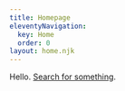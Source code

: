 ```yaml
---
title: Homepage
eleventyNavigation:
  key: Home
  order: 0
layout: home.njk
---
```


Hello. [Search for something](https://google.com).
